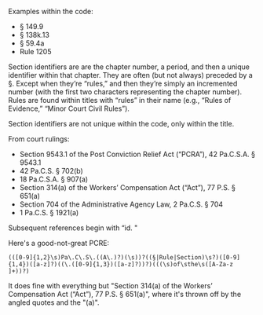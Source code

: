 Examples within the code:

* § 149.9
* § 138k.13
* § 59.4a
* Rule 1205

Section identifiers are are the chapter number, a period, and then a unique identifier within that chapter. They are often (but not always) preceded by a §. Except when they’re “rules,” and then they’re simply an incremented number (with the first two characters representing the chapter number). Rules are found within titles with “rules” in their name (e.g., “Rules of Evidence,” “Minor Court Civil Rules”).

Section identifiers are not unique within the code, only within the title.

From court rulings:

* Section 9543.1 of the Post Conviction Relief Act (“PCRA”), 42 Pa.C.S.A. § 9543.1
* 42 Pa.C.S. § 702(b)
* 18 Pa.C.S.A. § 907(a)
* Section 314(a) of the Workers’ Compensation Act (“Act”), 77 P.S. § 651(a)
* Section 704 of the Administrative Agency Law, 2 Pa.C.S. § 704
* 1 Pa.C.S. § 1921(a)

Subsequent references begin with “id. "

Here's a good-not-great PCRE:

```
(([0-9]{1,2}\s)Pa\.C\.S\.((A\.)?)(\s))?((§|Rule|Section)\s?)([0-9]{1,4})([a-z]?)((\.([0-9]{1,3})([a-z]?))?)(((\s)of\sthe\s([A-Za-z ]+))?)
```

It does fine with everything but "Section 314(a) of the Workers’ Compensation Act (“Act”), 77 P.S. § 651(a)", where it's thrown off by the angled quotes and the "(a)".

